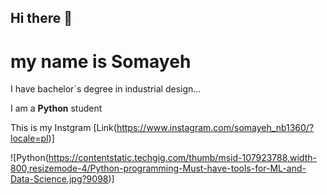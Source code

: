 ## Hi there 👋
# my name is Somayeh
I have bachelor´s degree in industrial design...

I am a **Python** student

This is my Instgram [Link(https://www.instagram.com/somayeh_nb1360/?locale=pl)]

![Python(https://contentstatic.techgig.com/thumb/msid-107923788,width-800,resizemode-4/Python-programming-Must-have-tools-for-ML-and-Data-Science.jpg?9098)]
